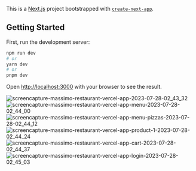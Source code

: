This is a [Next.js](https://nextjs.org/) project bootstrapped with [`create-next-app`](https://github.com/vercel/next.js/tree/canary/packages/create-next-app).

## Getting Started

First, run the development server:

```bash
npm run dev
# or
yarn dev
# or
pnpm dev
```

Open [http://localhost:3000](http://localhost:3000) with your browser to see the result.

![screencapture-massimo-restaurant-vercel-app-2023-07-28-02_43_32](https://github.com/cimensinan/PizzaRestaurant/assets/113183535/80af1156-c4ef-46b0-b15f-504db50e1c7e)
![screencapture-massimo-restaurant-vercel-app-menu-2023-07-28-02_44_00](https://github.com/cimensinan/PizzaRestaurant/assets/113183535/623b4972-3430-45d2-a0c6-beb8673556cf)
![screencapture-massimo-restaurant-vercel-app-menu-pizzas-2023-07-28-02_44_12](https://github.com/cimensinan/PizzaRestaurant/assets/113183535/d22e217d-d575-4736-abda-fc6030818d31)
![screencapture-massimo-restaurant-vercel-app-product-1-2023-07-28-02_44_24](https://github.com/cimensinan/PizzaRestaurant/assets/113183535/4aa2d269-ed20-4626-b4e3-13f1f8b7887f)
![screencapture-massimo-restaurant-vercel-app-cart-2023-07-28-02_44_37](https://github.com/cimensinan/PizzaRestaurant/assets/113183535/fcb0b1a3-f51c-4e4d-ae09-a800416b5e92)
![screencapture-massimo-restaurant-vercel-app-login-2023-07-28-02_45_03](https://github.com/cimensinan/PizzaRestaurant/assets/113183535/88cd46a6-cd2b-45b2-953a-5f8e37bfe4d7)
